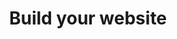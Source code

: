 ---
title: 'Build your website'
breadcrumb_title: "Build your website"
layout: 'Community'
meta_title: 'Business solutions - Build your website - MultiSafepay Docs'
meta_description: "Sign up. Build and test your payments integration. Explore our products and services. Use our API Reference, SDKs, and wrappers. Get support."
logo: '/svgs/SDKs.svg'
short_description: 'Solutions for building websites by our partners Duda and MijnDomein.'
weight: 40
aliases:
    - /integrations/credit-and-subscription-management/
---